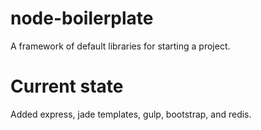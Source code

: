 node-boilerplate
================

A framework of default libraries for starting a project.

# Current state

Added express, jade templates, gulp, bootstrap, and redis.
